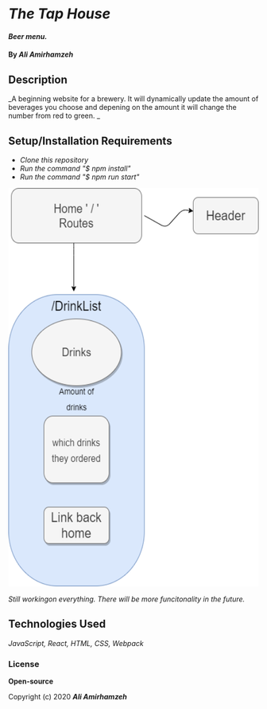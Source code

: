 # _The Tap House_

#### _Beer menu._

#### By _**Ali Amirhamzeh**_

## Description

_A beginning website for a brewery. It will dynamically update the amount of beverages you choose and depening on the amount it will change the number from red to green.  _

## Setup/Installation Requirements

* _Clone this repository_
* _Run the command "$ npm install"_
* _Run the command "$ npm run start"_

<img src="src/img/taphouse.png"
     alt="Component Tree"
     style="float: center" 
     height= "800" /> 


_Still workingon everything. There will be more funcitonality in the future._



## Technologies Used

_JavaScript, React, HTML, CSS, Webpack_

### License

**Open-source**

Copyright (c) 2020 **_Ali Amirhamzeh_**